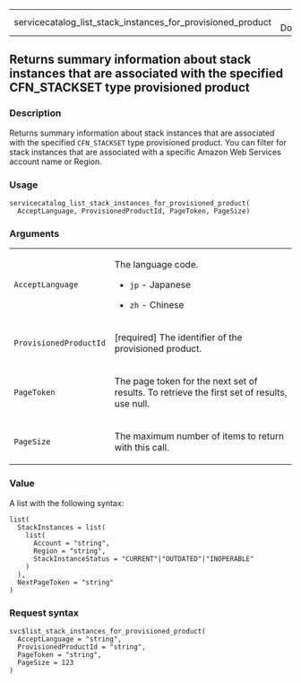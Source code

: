 <table style="width: 100%;">
<tbody>
<tr class="odd">
<td>servicecatalog_list_stack_instances_for_provisioned_product</td>
<td style="text-align: right;">R Documentation</td>
</tr>
</tbody>
</table>

## Returns summary information about stack instances that are associated with the specified CFN\_STACKSET type provisioned product

### Description

Returns summary information about stack instances that are associated
with the specified `CFN_STACKSET` type provisioned product. You can
filter for stack instances that are associated with a specific Amazon
Web Services account name or Region.

### Usage

    servicecatalog_list_stack_instances_for_provisioned_product(
      AcceptLanguage, ProvisionedProductId, PageToken, PageSize)

### Arguments

<table>
<colgroup>
<col style="width: 35%" />
<col style="width: 65%" />
</colgroup>
<tbody>
<tr class="odd">
<td><code
id="servicecatalog_list_stack_instances_for_provisioned_product_:_AcceptLanguage">AcceptLanguage</code></td>
<td><p>The language code.</p>
<ul>
<li><p><code>jp</code> - Japanese</p></li>
<li><p><code>zh</code> - Chinese</p></li>
</ul></td>
</tr>
<tr class="even">
<td><code
id="servicecatalog_list_stack_instances_for_provisioned_product_:_ProvisionedProductId">ProvisionedProductId</code></td>
<td><p>[required] The identifier of the provisioned product.</p></td>
</tr>
<tr class="odd">
<td><code
id="servicecatalog_list_stack_instances_for_provisioned_product_:_PageToken">PageToken</code></td>
<td><p>The page token for the next set of results. To retrieve the first
set of results, use null.</p></td>
</tr>
<tr class="even">
<td><code
id="servicecatalog_list_stack_instances_for_provisioned_product_:_PageSize">PageSize</code></td>
<td><p>The maximum number of items to return with this call.</p></td>
</tr>
</tbody>
</table>

### Value

A list with the following syntax:

    list(
      StackInstances = list(
        list(
          Account = "string",
          Region = "string",
          StackInstanceStatus = "CURRENT"|"OUTDATED"|"INOPERABLE"
        )
      ),
      NextPageToken = "string"
    )

### Request syntax

    svc$list_stack_instances_for_provisioned_product(
      AcceptLanguage = "string",
      ProvisionedProductId = "string",
      PageToken = "string",
      PageSize = 123
    )
